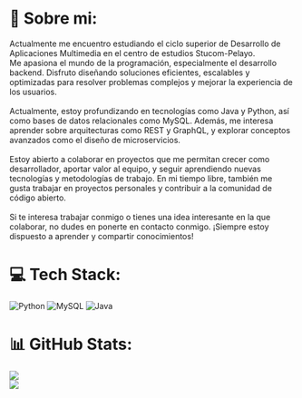 # 💫 Sobre mi:
Actualmente me encuentro estudiando el ciclo superior de Desarrollo de Aplicaciones Multimedia en el centro de estudios Stucom-Pelayo.<br>Me apasiona el mundo de la programación, especialmente el desarrollo backend. Disfruto diseñando soluciones eficientes, escalables y optimizadas para resolver problemas complejos y mejorar la experiencia de los usuarios.<br><br>Actualmente, estoy profundizando en tecnologías como Java y Python, así como bases de datos relacionales como MySQL. Además, me interesa aprender sobre arquitecturas como REST y GraphQL, y explorar conceptos avanzados como el diseño de microservicios.<br><br>Estoy abierto a colaborar en proyectos que me permitan crecer como desarrollador, aportar valor al equipo, y seguir aprendiendo nuevas tecnologías y metodologías de trabajo. En mi tiempo libre, también me gusta trabajar en proyectos personales y contribuir a la comunidad de código abierto.<br><br>Si te interesa trabajar conmigo o tienes una idea interesante en la que colaborar, no dudes en ponerte en contacto conmigo. ¡Siempre estoy dispuesto a aprender y compartir conocimientos!


# 💻 Tech Stack:
![Python](https://img.shields.io/badge/python-3670A0?style=for-the-badge&logo=python&logoColor=ffdd54) ![MySQL](https://img.shields.io/badge/mysql-4479A1.svg?style=for-the-badge&logo=mysql&logoColor=white) ![Java](https://img.shields.io/badge/java-%23ED8B00.svg?style=for-the-badge&logo=openjdk&logoColor=white)
# 📊 GitHub Stats:
![](https://github-readme-stats.vercel.app/api?username=CoceraCia&theme=dracula&hide_border=false&include_all_commits=false&count_private=false)<br/>
![](https://github-readme-stats.vercel.app/api/top-langs/?username=CoceraCia&theme=dracula&hide_border=false&include_all_commits=false&count_private=false&layout=compact)

<!-- Proudly created with GPRM ( https://gprm.itsvg.in ) -->
